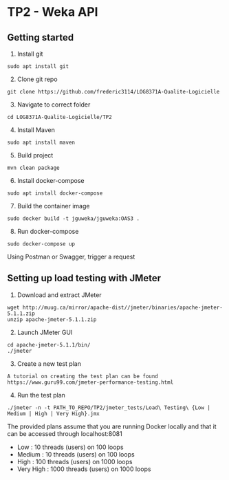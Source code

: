 # TP2 - Weka API

## Getting started

1. Install git
```shell
sudo apt install git
```

2. Clone git repo
```shell
git clone https://github.com/frederic3114/LOG8371A-Qualite-Logicielle
```

3. Navigate to correct folder
```shell
cd LOG8371A-Qualite-Logicielle/TP2
```

4. Install Maven
```shell
sudo apt install maven
```

5. Build project
```shell
mvn clean package
```

6. Install docker-compose
```shell
sudo apt install docker-compose
```

7. Build the container image
```shell
sudo docker build -t jguweka/jguweka:OAS3 .
```

8. Run docker-compose
```shell
sudo docker-compose up
```

Using Postman or Swagger, trigger a request


## Setting up load testing with JMeter

1. Download and extract JMeter
```shell
wget http://muug.ca/mirror/apache-dist//jmeter/binaries/apache-jmeter-5.1.1.zip
unzip apache-jmeter-5.1.1.zip
```

2. Launch JMeter GUI
```shell
cd apache-jmeter-5.1.1/bin/
./jmeter
```

3. Create a new test plan
```
A tutorial on creating the test plan can be found https://www.guru99.com/jmeter-performance-testing.html
```

4. Run the test plan
```shell
./jmeter -n -t PATH_TO_REPO/TP2/jmeter_tests/Load\ Testing\ {Low | Medium | High | Very High}.jmx
```
The provided plans assume that you are running Docker locally and that it can be accessed through localhost:8081
- Low         : 10   threads (users) on 100  loops
- Medium      : 10   threads (users) on 100  loops
- High        : 100  threads (users) on 1000 loops
- Very High   : 1000 threads (users) on 1000 loops

